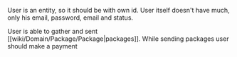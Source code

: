 User is an entity, so it should be with own id. User itself doesn't have much, only his email, password, email and status. 

User is able to gather and sent [[wiki/Domain/Package/Package|packages]]. While sending packages user should make a payment

